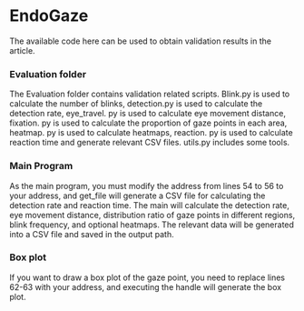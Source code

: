 # EndoGaze

The available code here can be used to obtain validation results in the article.

### Evaluation folder
The Evaluation folder contains validation related scripts. Blink.py is used to calculate the number of blinks, detection.py is used to calculate the detection rate, eye_travel. py is used to calculate eye movement distance, fixation. py is used to calculate the proportion of gaze points in each area, heatmap. py is used to calculate heatmaps, reaction. py is used to calculate reaction time and generate relevant CSV files. utils.py includes some tools.
### Main Program
As the main program, you must modify the address from lines 54 to 56 to your address, and get_file will generate a CSV file for calculating the detection rate and reaction time. The main will calculate the detection rate, eye movement distance, distribution ratio of gaze points in different regions, blink frequency, and optional heatmaps. The relevant data will be generated into a CSV file and saved in the output path.
### Box plot
If you want to draw a box plot of the gaze point, you need to replace lines 62-63 with your address, and executing the handle will generate the box plot.
